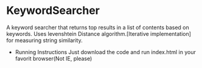 KeywordSearcher
===============

A keyword searcher that returns top results in a list of contents based on keywords. Uses levenshtein Distance algorithm.[Iterative implementation] for measuring string similarity.

* Running Instructions
    Just download the code and run index.html in your favorit browser(Not IE, please)

